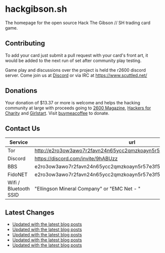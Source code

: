# hackgibson.sh
The homepage for the open source Hack The Gibson // SH trading card game.


## Contributing

To add your card just submit a pull request with your card's front art, it would be added to the next run of set after community play testing.

Game play and discussions over the project is held the r2600 discord server. Come join us at [Discord](https://discord.com/invite/9hABUzz) or via IRC at https://www.scuttled.net/


## Donations

Your donation of $13.37 or more is welcome and helps the hacking community at large with proceeds going to [2600 Magazine](https://2600.com/), [Hackers for Charity](https://hackersforcharity.org) and [Girlstart](https://girlstart.org).  Visit [buymeacoffee](https://www.buymeacoffee.com/hackgibson.sh) to donate.


## Contact Us

Service | url
-|-
Tor | http://e2ro3ow3awo7r2favn24n65ycc2qmzkoayn5r57e3f56nvjwdcgg32ad.onion
Discord | https://discord.com/invite/9hABUzz
BBS | e2ro3ow3awo7r2favn24n65ycc2qmzkoayn5r57e3f56nvjwdcgg32ad.onion:23
FidoNET | e2ro3ow3awo7r2favn24n65ycc2qmzkoayn5r57e3f56nvjwdcgg32ad.onion:24554
Wifi / Bluetooth SSID | "Ellingson Mineral Company" or "EMC Net - <fidonet address>"

## Latest Changes
<!-- BLOG-POST-LIST:START -->
- [Updated with the latest blog posts](https://github.com/DFW2600/hackgibson.sh/commit/f37cbbf7e47c576ed8488e27675cf88b2b36613c)
- [Updated with the latest blog posts](https://github.com/DFW2600/hackgibson.sh/commit/5f48217ed611db0b074e9b9d6f4d88adc497f3c6)
- [Updated with the latest blog posts](https://github.com/DFW2600/hackgibson.sh/commit/605f6d498a8d98c5b07deceb706de7a37e69f11d)
- [Updated with the latest blog posts](https://github.com/DFW2600/hackgibson.sh/commit/9e2e2d82d11913ad0968366374b02cb33e079255)
- [Updated with the latest blog posts](https://github.com/DFW2600/hackgibson.sh/commit/ca1c262bd045fb996f0864a11b28acc740aaa209)
<!-- BLOG-POST-LIST:END -->
